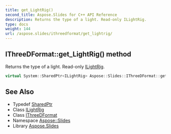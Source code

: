 ```yaml
---
title: get_LightRig()
second_title: Aspose.Slides for C++ API Reference
description: Returns the type of a light. Read-only ILightRig.
type: docs
weight: 144
url: /aspose.slides/ithreedformat/get_lightrig/
---
```

## IThreeDFormat::get_LightRig() method


Returns the type of a light. Read-only [ILightRig](../../ilightrig/).

```cpp
virtual System::SharedPtr<ILightRig> Aspose::Slides::IThreeDFormat::get_LightRig()=0
```

## See Also

* Typedef [SharedPtr](../../../system/sharedptr/)
* Class [ILightRig](../../ilightrig/)
* Class [IThreeDFormat](../)
* Namespace [Aspose::Slides](../../)
* Library [Aspose.Slides](../../../)